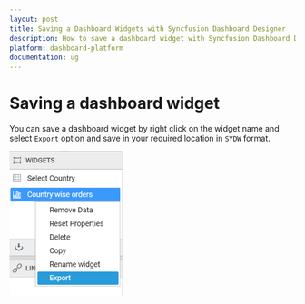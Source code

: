 ```yaml
---
layout: post
title: Saving a Dashboard Widgets with Syncfusion Dashboard Designer
description: How to save a dashboard widget with Syncfusion Dashboard Designer
platform: dashboard-platform
documentation: ug
---
```


# Saving a dashboard widget

You can save a dashboard widget by right click on the widget name and select `Export` option and save in your required location in `SYDW` format. 

![](images/savingadashboardwidget_export.png)




